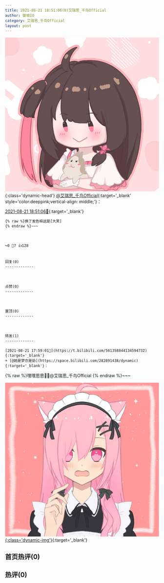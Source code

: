 ```yaml
---
title: 2021-08-21 18:51:06(0)艾瑞思_千鸟Official
author: 御坂IO
category: 艾瑞思_千鸟Official
layout: post
---
```


![img](/images/7e08840c56f251de28bdf766b647bd5fe9a5d50a.jpg){:class='dynamic-head'}
[@艾瑞思_千鸟Official](https://space.bilibili.com/1090010845/dynamic){:target='_blank' style='color:deeppink;vertical-align: middle;'}：

[2021-08-21 18:51:06🔗](https://t.bilibili.com/561372265909641396){:target='_blank'}

~~~
{% raw %}换了发色嘛这是[大笑]
{% endraw %}~~~



↪️0 💬7 👍128


回复(0)
-------------



点赞(0)
-------------



置顶(0)
-------------



转发(1)
-------------

[2021-08-21 17:59:01🔗](https://t.bilibili.com/561358844134594732){:target='_blank'}
+ [@她是梦亦是劫](https://space.bilibili.com/282891438/dynamic){:target='_blank'}：
~~~
{% raw %}嘿嘿思思🤤🤤@艾瑞思_千鸟Official 
{% endraw %}~~~


[![img](/images/1f25804cd917ba92e88aa91d896c4c570956d2e1.png){:class='dynamic-img'}](/images/1f25804cd917ba92e88aa91d896c4c570956d2e1.png){:target='_blank'}




首页热评(0)
-------------



热评(0)
-------------



